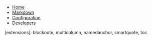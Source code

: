 * [Home](/README.md)
* [Markdown](/Documentation/markdown.md)
* [Configuration](/Documentation/config.md)
* [Developers](/Documentation/developer-guide.md)

[extensions]: blocknote, multicolumn, namedanchor, smartquote, toc
